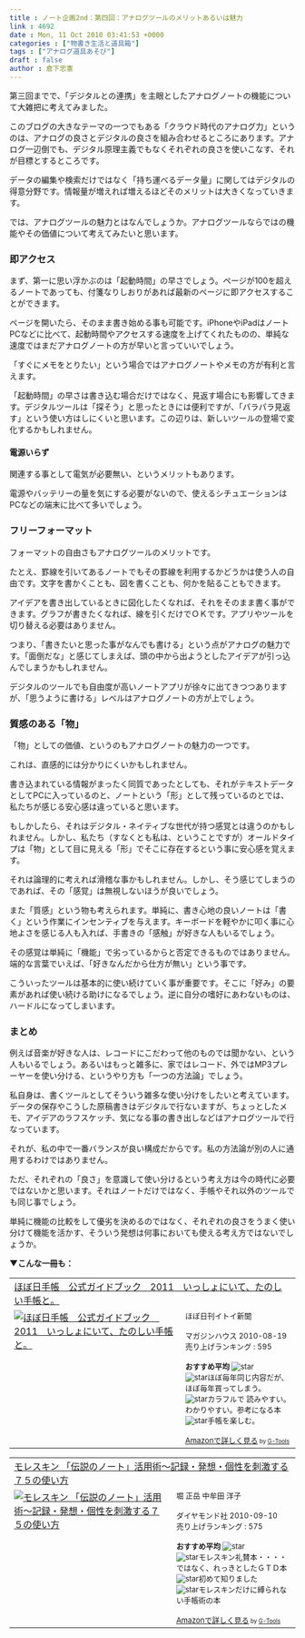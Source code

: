 ```yaml
---
title : ノート企画2nd：第四回：アナログツールのメリットあるいは魅力
link : 4692
date : Mon, 11 Oct 2010 03:41:53 +0000
categories : ["物書き生活と道具箱"]
tags : ["アナログ道具あそび"]
draft : false
author : 倉下忠憲
---
```


第三回までで、「デジタルとの連携」を主眼としたアナログノートの機能について大雑把に考えてみました。

このブログの大きなテーマの一つでもある「クラウド時代のアナログ力」というのは、アナログの良さとデジタルの良さを組み合わせるところにあります。アナログ一辺倒でも、デジタル原理主義でもなくそれぞれの良さを使いこなす、それが目標とするところです。

データの編集や検索だけではなく「持ち運べるデータ量」に関してはデジタルの得意分野です。情報量が増えれば増えるほどそのメリットは大きくなっていきます。

では、アナログツールの魅力とはなんでしょうか。アナログツールならではの機能やその価値について考えてみたいと思います。

<h3>即アクセス</h3>
まず、第一に思い浮かぶのは「起動時間」の早さでしょう。ページが100を超えるノートであっても、付箋なりしおりがあれば最新のページに即アクセスすることができます。

ページを開いたら、そのまま書き始める事も可能です。iPhoneやiPadはノートPCなどに比べて、起動時間やアクセスする速度を上げてくれたものの、単純な速度ではまだアナログノートの方が早いと言っていいでしょう。

「すぐにメモをとりたい」という場合ではアナログノートやメモの方が有利と言えます。

「起動時間」の早さは書き込む場合だけではなく、見返す場合にも影響してきます。デジタルツールは「探そう」と思ったときには便利ですが、「パラパラ見返す」という使い方はしにくいと思います。この辺りは、新しいツールの登場で変化するかもしれません。
<h4>電源いらず</h4>
関連する事として電気が必要無い、というメリットもあります。

電源やバッテリーの量を気にする必要がないので、使えるシチュエーションはPCなどの端末に比べて多いでしょう。
<h3>フリーフォーマット</h3>
フォーマットの自由さもアナログツールのメリットです。

たとえ、罫線を引いてあるノートでもその罫線を利用するかどうかは使う人の自由です。文字を書かくことも、図を書くことも、何かを貼ることもできます。

アイデアを書き出しているときに図化したくなれば、それをそのまま書く事ができます。グラフが書きたくなれば、線を引くだけでＯＫです。アプリやツールを切り替える必要はありません。

つまり、「書きたいと思った事がなんでも書ける」という点がアナログの魅力です。「面倒だな」と感じてしまえば、頭の中から出ようとしたアイデアが引っ込んでしまうかもしれません。

デジタルのツールでも自由度が高いノートアプリが徐々に出てきつつありますが、「思うように書ける」レベルはアナログノートの方が上でしょう。

<h3>質感のある「物」</h3>
「物」としての価値、というのもアナログノートの魅力の一つです。

これは、直感的には分かりにくいかもしれません。

書き込まれている情報がまったく同質であったとしても、それがテキストデータとしてPCに入っているのと、ノートという「形」として残っているのとでは、私たちが感じる安心感は違っていると思います。

もしかしたら、それはデジタル・ネイティブな世代が持つ感覚とは違うのかもしれません。しかし、私たち（すなくとも私は、ということですが）オールドタイプは「物」として目に見える「形」でそこに存在するという事に安心感を覚えます。

それは論理的に考えれば滑稽な事かもしれません。しかし、そう感じてしまうのであれば、その「感覚」は無視しないほうが良いでしょう。

また「質感」という物も考えられます。単純に、書き心地の良いノートは「書く」という作業にインセンティブを与えます。キーボードを軽やかに叩く事に心地よさを感じる人も入れば、手書きの「感触」が好きな人もいるでしょう。

その感覚は単純に「機能」で劣っているからと否定できるものではありません。端的な言葉でいえば、「好きなんだから仕方が無い」という事です。

こういったツールは基本的に使い続けていく事が重要です。そこに「好み」の要素があれば使い続ける助けになるでしょう。逆に自分の嗜好にあわないものは、ハードルになってしまいます。
<h3>まとめ</h3>
例えば音楽が好きな人は、レコードにこだわって他のものでは聞かない、という人もいるでしょう。あるいはもっと雑多に、家ではレコード、外ではMP3プレーヤーを使い分ける、というやり方も「一つの方法論」でしょう。

私自身は、書くツールとしてそういう雑多な使い分けをしたいと考えています。データの保存やこうした原稿書きはデジタルで行ないますが、ちょっとしたメモ、アイデアのラフスケッチ、気になる事の書き出しなどはアナログツールで行なっています。

それが、私の中で一番バランスが良い構成だからです。私の方法論が別の人に通用するわけではありません。

ただ、それぞれの「良さ」を意識して使い分けるという考え方は今の時代に必要ではないかと思います。それはノートだけではなく、手帳やそれ以外のツールでも同じ事でしょう。

単純に機能の比較をして優劣を決めるのではなく、それぞれの良さをうまく使い分けて機能を活かす、そういう発想は何事においても使える考え方ではないでしょうか。

<strong>▼こんな一冊も：</strong>
<table  border="0" cellpadding="5"><tr><td colspan="2"><a href="http://www.amazon.co.jp/exec/obidos/ASIN/4838721595/rashita1000-22/" target="_top">ほぼ日手帳　公式ガイドブック　2011　いっしょにいて、たのしい手帳と。</a></td></tr><tr><td valign="top"><a href="http://www.amazon.co.jp/exec/obidos/ASIN/4838721595/rashita1000-22/" target="_top"><img src="http://ecx.images-amazon.com/images/I/61GMvGfaJKL._SL160_.jpg" border="0" alt="ほぼ日手帳　公式ガイドブック　2011　いっしょにいて、たのしい手帳と。" /></a></td><td valign="top"><font size="-1">ほぼ日刊イトイ新聞 <br /><br />マガジンハウス  2010-08-19<br />売り上げランキング : 595<br /><br /><strong>おすすめ平均  </strong><img src="http://g-images.amazon.com/images/G/01/detail/stars-4-5.gif" alt="star" /><br /><img src="http://g-images.amazon.com/images/G/01/detail/stars-5-0.gif" alt="star" />ほぼ毎年同じ内容だが、ほぼ毎年買ってしまう。<br /><img src="http://g-images.amazon.com/images/G/01/detail/stars-4-0.gif" alt="star" />カラフルで 読みやすい。わかりやすい。参考になる本<br /><img src="http://g-images.amazon.com/images/G/01/detail/stars-5-0.gif" alt="star" />手帳を楽しむ。<br /><br /><a href="http://www.amazon.co.jp/exec/obidos/ASIN/4838721595/rashita1000-22/" target="_top">Amazonで詳しく見る</a></font><font size="-2"> by <a href="http://www.goodpic.com/mt/aws/index.html" >G-Tools</a></font></td></tr></table>

<table  border="0" cellpadding="5"><tr><td colspan="2"><a href="http://www.amazon.co.jp/%E3%83%A2%E3%83%AC%E3%82%B9%E3%82%AD%E3%83%B3-%E3%80%8C%E4%BC%9D%E8%AA%AC%E3%81%AE%E3%83%8E%E3%83%BC%E3%83%88%E3%80%8D%E6%B4%BB%E7%94%A8%E8%A1%93%EF%BD%9E%E8%A8%98%E9%8C%B2%E3%83%BB%E7%99%BA%E6%83%B3%E3%83%BB%E5%80%8B%E6%80%A7%E3%82%92%E5%88%BA%E6%BF%80%E3%81%99%E3%82%8B%EF%BC%97%EF%BC%95%E3%81%AE%E4%BD%BF%E3%81%84%E6%96%B9-%E5%A0%80-%E6%AD%A3%E5%B2%B3/dp/4478013268%3FSubscriptionId%3D15SMZCTB9V8NGR2TW082%26tag%3Drashita1000-22%26linkCode%3Dxm2%26camp%3D2025%26creative%3D165953%26creativeASIN%3D4478013268" target="_top">モレスキン 「伝説のノート」活用術～記録・発想・個性を刺激する７５の使い方</a><img src="http://www.assoc-amazon.jp/e/ir?t=rashita1000-22&l=ur2&o=9" width="1" height="1" style="border: none;" alt="" /></td></tr><tr><td valign="top"><a href="http://www.amazon.co.jp/%E3%83%A2%E3%83%AC%E3%82%B9%E3%82%AD%E3%83%B3-%E3%80%8C%E4%BC%9D%E8%AA%AC%E3%81%AE%E3%83%8E%E3%83%BC%E3%83%88%E3%80%8D%E6%B4%BB%E7%94%A8%E8%A1%93%EF%BD%9E%E8%A8%98%E9%8C%B2%E3%83%BB%E7%99%BA%E6%83%B3%E3%83%BB%E5%80%8B%E6%80%A7%E3%82%92%E5%88%BA%E6%BF%80%E3%81%99%E3%82%8B%EF%BC%97%EF%BC%95%E3%81%AE%E4%BD%BF%E3%81%84%E6%96%B9-%E5%A0%80-%E6%AD%A3%E5%B2%B3/dp/4478013268%3FSubscriptionId%3D15SMZCTB9V8NGR2TW082%26tag%3Drashita1000-22%26linkCode%3Dxm2%26camp%3D2025%26creative%3D165953%26creativeASIN%3D4478013268" target="_top"><img src="http://ecx.images-amazon.com/images/I/41VgbswUmcL._SL160_.jpg" border="0" alt="モレスキン 「伝説のノート」活用術～記録・発想・個性を刺激する７５の使い方" /></a></td><td valign="top"><font size="-1">堀 正岳 中牟田 洋子 <br /><br />ダイヤモンド社  2010-09-10<br />売り上げランキング : 575<br /><br /><strong>おすすめ平均  </strong><img src="http://g-images.amazon.com/images/G/01/detail/stars-3-0.gif" alt="star" /><br /><img src="http://g-images.amazon.com/images/G/01/detail/stars-4-0.gif" alt="star" />モレスキン礼賛本・・・・ではなく、れっきとしたＧＴＤ本<br /><img src="http://g-images.amazon.com/images/G/01/detail/stars-4-0.gif" alt="star" />初めて知りました<br /><img src="http://g-images.amazon.com/images/G/01/detail/stars-4-0.gif" alt="star" />モレスキンだけに縛られない手帳術の本<br /><br /><a href="http://www.amazon.co.jp/%E3%83%A2%E3%83%AC%E3%82%B9%E3%82%AD%E3%83%B3-%E3%80%8C%E4%BC%9D%E8%AA%AC%E3%81%AE%E3%83%8E%E3%83%BC%E3%83%88%E3%80%8D%E6%B4%BB%E7%94%A8%E8%A1%93%EF%BD%9E%E8%A8%98%E9%8C%B2%E3%83%BB%E7%99%BA%E6%83%B3%E3%83%BB%E5%80%8B%E6%80%A7%E3%82%92%E5%88%BA%E6%BF%80%E3%81%99%E3%82%8B%EF%BC%97%EF%BC%95%E3%81%AE%E4%BD%BF%E3%81%84%E6%96%B9-%E5%A0%80-%E6%AD%A3%E5%B2%B3/dp/4478013268%3FSubscriptionId%3D15SMZCTB9V8NGR2TW082%26tag%3Drashita1000-22%26linkCode%3Dxm2%26camp%3D2025%26creative%3D165953%26creativeASIN%3D4478013268" target="_top">Amazonで詳しく見る</a></font><font size="-2"> by <a href="http://www.goodpic.com/mt/aws/index.html" >G-Tools</a></font></td></tr></table>
